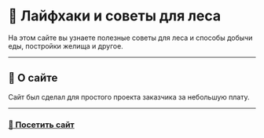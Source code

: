 # :deciduous_tree: Лайфхаки и советы для леса
На этом сайте вы узнаете полезные советы для леса и способы добычи еды, постройки желища и другое.
____

## :scroll: О сайте
Сайт был сделал для простого проекта заказчика за небольшую плату.
____

### [ :link: Посетить сайт ](https://mrapar.github.io/foresthacks/)
